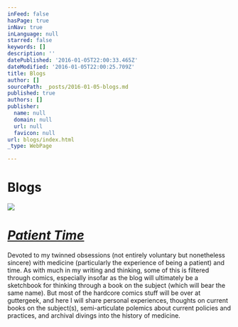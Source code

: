 ```yaml
---
inFeed: false
hasPage: true
inNav: true
inLanguage: null
starred: false
keywords: []
description: ''
datePublished: '2016-01-05T22:00:33.465Z'
dateModified: '2016-01-05T22:00:25.709Z'
title: Blogs
author: []
sourcePath: _posts/2016-01-05-blogs.md
published: true
authors: []
publisher:
  name: null
  domain: null
  url: null
  favicon: null
url: blogs/index.html
_type: WebPage

---
```

# Blogs
![](https://s3-us-west-2.amazonaws.com/the-grid-img/p/d8fe66055a3bf1e754a2a20e9323606c29fc4d2e.jpg)

# _[Patient Time][0]_

Devoted to my twinned obsessions (not entirely voluntary but nonetheless sincere) with medicine (particularly the experience of being a patient) and time. As with much in my writing and thinking, some of this is filtered through comics, especially insofar as the blog will ultimately be a sketchbook for thinking through a book on the subject (which will bear the same name). But most of the hardcore comics stuff will be over at guttergeek, and here I will share personal experiences, thoughts on current books on the subject(s), semi-articulate polemics about current policies and practices, and archival divings into the history of medicine.

[0]: http://patienttime.typed.com/
